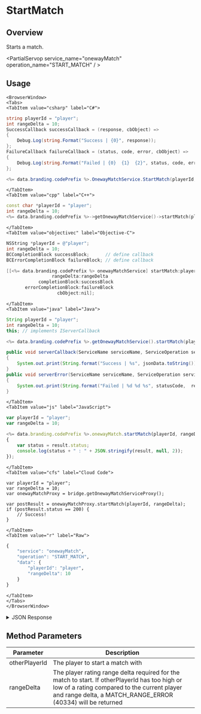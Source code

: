 # StartMatch
## Overview
Starts a match.

<PartialServop service_name="onewayMatch" operation_name="START_MATCH" / >

## Usage

```mdx-code-block
<BrowserWindow>
<Tabs>
<TabItem value="csharp" label="C#">
```

```csharp
string playerId = "player";
int rangeDelta = 10;
SuccessCallback successCallback = (response, cbObject) =>
{
    Debug.Log(string.Format("Success | {0}", response));
};
FailureCallback failureCallback = (status, code, error, cbObject) =>
{
    Debug.Log(string.Format("Failed | {0}  {1}  {2}", status, code, error));
};

<%= data.branding.codePrefix %>.OnewayMatchService.StartMatch(playerId, rangeDelta, successCallback, failureCallback);
```

```mdx-code-block
</TabItem>
<TabItem value="cpp" label="C++">
```

```cpp
const char *playerId = "player";
int rangeDelta = 10;
<%= data.branding.codePrefix %>->getOnewayMatchService()->startMatch(playerId, rangeDelta, this);
```

```mdx-code-block
</TabItem>
<TabItem value="objectivec" label="Objective-C">
```

```objectivec
NSString *playerId = @"player";
int rangeDelta = 10;
BCCompletionBlock successBlock;      // define callback
BCErrorCompletionBlock failureBlock; // define callback

[[<%= data.branding.codePrefix %> onewayMatchService] startMatch:playerId
                 rangeDelta:rangeDelta
            completionBlock:successBlock
       errorCompletionBlock:failureBlock
                   cbObject:nil];
```

```mdx-code-block
</TabItem>
<TabItem value="java" label="Java">
```

```java
String playerId = "player";
int rangeDelta = 10;
this; // implements IServerCallback

<%= data.branding.codePrefix %>.getOnewayMatchService().startMatch(playerId, rangeDelta, this);

public void serverCallback(ServiceName serviceName, ServiceOperation serviceOperation, JSONObject jsonData)
{
    System.out.print(String.format("Success | %s", jsonData.toString()));
}
public void serverError(ServiceName serviceName, ServiceOperation serviceOperation, int statusCode, int reasonCode, String jsonError)
{
    System.out.print(String.format("Failed | %d %d %s", statusCode,  reasonCode, jsonError.toString()));
}
```

```mdx-code-block
</TabItem>
<TabItem value="js" label="JavaScript">
```

```javascript
var playerId = "player";
var rangeDelta = 10;

<%= data.branding.codePrefix %>.onewayMatch.startMatch(playerId, rangeDelta, result =>
{
	var status = result.status;
	console.log(status + " : " + JSON.stringify(result, null, 2));
});
```

```mdx-code-block
</TabItem>
<TabItem value="cfs" label="Cloud Code">
```

```cfscript
var playerId = "player";
var rangeDelta = 10;
var onewayMatchProxy = bridge.getOnewayMatchServiceProxy();

var postResult = onewayMatchProxy.startMatch(playerId, rangeDelta);
if (postResult.status == 200) {
    // Success!
}
```

```mdx-code-block
</TabItem>
<TabItem value="r" label="Raw">
```

```r
{
	"service": "onewayMatch",
	"operation": "START_MATCH",
	"data": {
		"playerId": "player",
		"rangeDelta": 10
	}
}
```

```mdx-code-block
</TabItem>
</Tabs>
</BrowserWindow>
```

<details>
<summary>JSON Response</summary>

```json
{
    "status": 200,
    "data": {
        "playbackStreamId": "860e3009-c7e7-4fd1-8c5c-cc932fd4ec4a",
        "initiatingPlayerId": "b67b2d73-1e8c-42e9-9be5-9c1879a48555",
        "targetPlayerId": "0da5ad24-2341-42f8-acb5-57aa2dd4ae94",
        "status": "STARTED",
        "summary": {},
        "initialSharedData": {
            "entities": [],
            "statistics": {}
        },
        "events": [],
        "expiryTime": 1472743059453,
        "createdAt": 1472742459459,
        "updatedAt": 1472742459459
    }
}
```
</details>

## Method Parameters
Parameter | Description
--------- | -----------
otherPlayerId | The player to start a match with
rangeDelta | The player rating range delta required for the match to start. If otherPlayerId has too high or low of a rating compared to the current player and range delta, a MATCH_RANGE_ERROR (40334) will be returned


